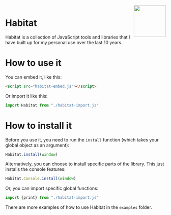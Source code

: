 <img align="right" height="100" src="http://todepond.com/IMG/CleanTode.png">

# Habitat
Habitat is a collection of JavaScript tools and libraries that I have built up for my personal use over the last 10 years.

# How to use it
You can embed it, like this:
```html
<script src="habitat-embed.js"></script>
```
Or import it like this:
```js
import Habitat from "./habitat-import.js"
```
# How to install it
Before you use it, you need to run the `install` function (which takes your global object as an argument):
```js
Habitat.install(window)
```
Alternatively, you can choose to install specific parts of the library. This just installs the console features:
```js
Habitat.Console.install(window)
```
Or, you can import specific global functions:
```js
import {print} from "./habitat-import.js"
```
There are more examples of how to use Habitat in the `examples` folder.
